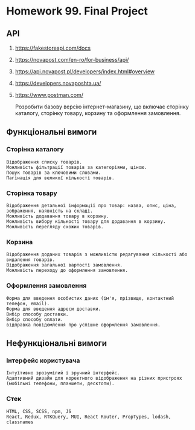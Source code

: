 # Homework 99. Final Project

## API 

1. https://fakestoreapi.com/docs
2. https://novapost.com/en-ro/for-business/api/
3. https://api.novapost.pl/developers/index.html#overview
4. https://developers.novaposhta.ua/
5. https://www.postman.com/

    Розробити базову версію інтернет-магазину, що включає сторінку каталогу, сторінку товару, корзину та оформлення замовлення.
## Функціональні вимоги

### Сторінка каталогу

    Відображення списку товарів.
    Можливість фільтрації товарів за категоріями, ціною.
    Пошук товарів за ключовими словами.
    Пагінація для великої кількості товарів.

### Сторінка товару

    Відображення детальної інформації про товар: назва, опис, ціна, зображення, наявність на складі.
    Можливість додавання товару в корзину.
    Можливість вибору кількості товару для додавання в корзину.
    Можливість перегляду схожих товарів.

### Корзина

    Відображення доданих товарів з можливістю редагування кількості або видалення товарів.
    Відображення загальної вартості замовлення.
    Можливість переходу до оформлення замовлення.

### Оформлення замовлення

    Форма для введення особистих даних (ім'я, прізвище, контактний телефон, email).
    Форма для введення адреси доставки.
    Вибір способу доставки.
    Вибір способу оплати.
    відправка повідомлення про успішне оформлення замовлення.

## Нефункціональні вимоги

### Інтерфейс користувача

    Інтуїтивно зрозумілий і зручний інтерфейс.
    Адаптивний дизайн для коректного відображення на різних пристроях (мобільні телефони, планшети, десктопи).

### Стек

    HTML, CSS, SCSS, npm, JS
    React, Redux, RTKQuery, MUI, React Router, PropTypes, lodash, classnames 
